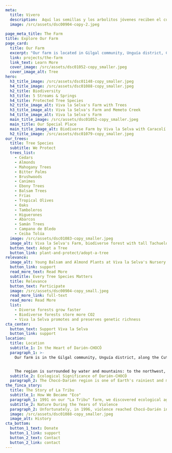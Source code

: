 ```yaml
---
meta:
  title: Vivero
  description:  Aquí las semillas y los arbolitos jóvenes reciben el cuidado y la atención que necesitan para prosperar.
  image: /src/assets/dsc00904-copy-2.jpeg
  
page_meta_title: The Farm
title: Explore Our Farm
page_card:
  title: Our Farm
  excerpt: "Our farm is located in Gilgal community, Unguía district, Chocó Department, Colombia."
  link: projects/the-farm
  link_text: Learn More
  cover_image: /src/assets/dsc01052-copy_smaller.jpeg
  cover_image_alt: Tree
hero:
  h3_title_image: /src/assets/dsc01148-copy_smaller.jpeg
  h4_title_image: /src/assets/dsc01088-copy_smaller.jpeg
  h2_title: Biodiversity
  h3_title: 5 Streams & Springs
  h4_title: Protected Tree Species
  h2_title_image_alt: Viva la Selva's Farm with Trees
  h3_title_image_alt: Viva la Selva's Farm and Memeto Creek
  h4_title_image_alt: Viva la Selva's Farm
  main_title_image: /src/assets/dsc01052-copy_smaller.jpeg
  main_title: Our Special Place
  main_title_image_alt: Biodiverse Farm by Viva la Selva with Caracolí Tree
  h2_title_image: /src/assets/dsc01079-copy_smaller.jpeg
our_trees:
  title: Tree Species
  subtitle: We Protect
  trees_list:
    - Cedars
    - Almonds
    - Mahogany Trees
    - Bitter Palms
    - Brushwoods
    - Canimes
    - Ebony Trees
    - Balsam Trees
    - Frías
    - Tropical Olives
    - Oaks
    - Tamboleros
    - Higuerones
    - Abarcos
    - Samán Trees
    - Campano de Bledo
    - Ceiba Tolúa
  image: /src/assets/dsc01083-copy_smaller.jpeg
  image_alt: Viva la Selva's Farm, biodiverse forest with tall Tachuelo Trees
  button_text: Adopt a Tree
  button_link: plant-and-protect/adopt-a-tree
relevance:
  image_alt: Young Balsam and Almond Plants at Viva la Selva's Nursery
  button_link: support
  read_more_text: Read More
  subtitle: Every Tree Species Matters
  title: Relevance
  button_text: Participate
  image: /src/assets/dsc00904-copy_small.jpeg
  read_more_link: full-text
  read_more: Read More
  list:
    - Diverse forests grow faster
    - Biodiverse forests store more CO2
    - Viva la Selva promotes and preserves genetic richness
cta_center:
  button_text: Support Viva la Selva
  button_link: support
location:
  title: Location
  subtitle_1: In the Heart of Darién-CHOCÓ
  paragraph_1: >-
    Our farm is in the Gilgal community, Unguía district, along the Cutí River, Chocó Department, Colombia.


    The region is surrounded by water and mountains: to the northwest, the Darién mountain range (Colombia-Panama border), to the northeast, the Caribbean coast, and to the southeast, the Atrato River, Colombia's richest river.
  subtitle_2: Ecological Significance of Darién-CHOCÓ
  paragraph_2: The Chocó-Darién region is one of Earth's rainiest and most biodiverse regions. It's part of the biodiversity hotspot Tumbes-Chocó-Magdalena, stretching from the Pacific coast to the Andes, from Panama to Peru. [**Read More**](./full-text#region-significance)
the_finca_story:
  title: The Story of La Tribu
  subtitle_1: How We Became "Eco"
  paragraph_1: 1991 on our "La Tribu" farm, we discovered ecological agriculture and started regenerating its soils. This allowed us to produce most of our food without chemicals, field burning, and less effort.
  subtitle_2: Nature During the Years of Violence
  paragraph_2: Unfortunately, in 1996, violence reached Chocó-Darién in full magnitude. [**Read More**](./full#history-2)
  image: /src/assets/dsc01088-copy_smaller.jpeg
  image_alt: History
cta_bottom:
  button_1_text: Donate
  button_1_link: support
  button_2_text: Contact
  button_2_link: contact
---
```

